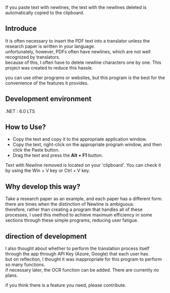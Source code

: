 If you paste text with newlines, the text with the newlines deleted is automatically copied to the clipboard.

## Introduce
It is often necessary to insert the PDF text into a translator unless the research paper is written in your language.  
unfortunately, however, PDFs often have newlines, which are not well recognized by translators.  
because of this, I often have to delete newline characters one by one. This project was created to reduce this hassle.

you can use other programs or websites, but this program is the best for the convenience of the features it provides.

## Development environment
.NET : 6.0 LTS

## How to Use?
* Copy the text and copy it to the appropriate application window.  
* Copy the text, right-click on the appropriate program window, and then click the Paste button.  
* Drag the text and press the **Alt + F1** button.

Text with Newline removed is located on your 'clipboard'. You can check it by using the Win + V key or Ctrl + V key.

## Why develop this way?
Take a research paper as an example, and each paper has a different form. there are times when the distinction of Newline is ambiguous.  
therefore, rather than creating a program that handles all of these processes, I used this method to achieve maximum efficiency in some sections through these simple programs, reducing user fatigue.

## direction of development
I also thought about whether to perform the translation process itself through the app through API Key (Azure, Google) that each user has.  
but on reflection, I thought it was inappropriate for this program to perform so many functions.  
if necessary later, the OCR function can be added. There are currently no plans.

if you think there is a feature you need, please contribute.
